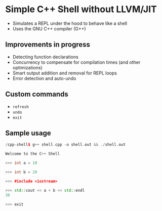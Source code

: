 # Simple C++ Shell without LLVM/JIT
- Simulates a REPL under the hood to behave like a shell
- Uses the GNU C++ compiler (G++)

## Improvements in progress
- Detecting function declarations
- Concurrency to compensate for compilation times (and other optimizations)
- Smart output addition and removal for REPL loops
- Error detection and auto-undo

## Custom commands
- `refresh`
- `undo`
- `exit`

## Sample usage
```cpp
/cpp-shell$ g++ shell.cpp -o shell.out && ./shell.out

Welcome to the C++ Shell

>>> int a = 10

>>> int b = 20

>>> #include <iostream>

>>> std::cout << a + b << std::endl
30

>>> exit 
```
